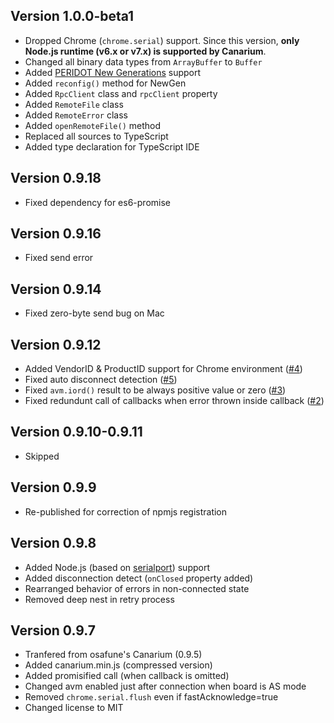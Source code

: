 Version 1.0.0-beta1
-------
- Dropped Chrome (`chrome.serial`) support. Since this version, **only Node.js runtime (v6.x or v7.x) is supported by Canarium**.
- Changed all binary data types from `ArrayBuffer` to `Buffer`
- Added [PERIDOT New Generations](https://github.com/osafune/peridot_newgen) support
- Added `reconfig()` method for NewGen
- Added `RpcClient` class and `rpcClient` property
- Added `RemoteFile` class
- Added `RemoteError` class
- Added `openRemoteFile()` method
- Replaced all sources to TypeScript
- Added type declaration for TypeScript IDE

Version 0.9.18
-------
- Fixed dependency for es6-promise

Version 0.9.16
-------
- Fixed send error

Version 0.9.14
-------
- Fixed zero-byte send bug on Mac

Version 0.9.12
-------
- Added VendorID & ProductID support for Chrome environment ([#4](https://github.com/kimushu/canarium/issues/4))
- Fixed auto disconnect detection ([#5](https://github.com/kimushu/canarium/issues/5))
- Fixed `avm.iord()` result to be always positive value or zero ([#3](https://github.com/kimushu/canarium/issues/3))
- Fixed redundunt call of callbacks when error thrown inside callback ([#2](https://github.com/kimushu/canarium/issues/2))

Version 0.9.10-0.9.11
-------
- Skipped

Version 0.9.9
-------
- Re-published for correction of npmjs registration

Version 0.9.8
-------
- Added Node.js (based on [serialport](https://www.npmjs.com/package/serialport)) support
- Added disconnection detect (`onClosed` property added)
- Rearranged behavior of errors in non-connected state
- Removed deep nest in retry process

Version 0.9.7
-------
- Tranfered from osafune's Canarium (0.9.5)
- Added canarium.min.js (compressed version)
- Added promisified call (when callback is omitted)
- Changed avm enabled just after connection when board is AS mode
- Removed `chrome.serial.flush` even if fastAcknowledge=true
- Changed license to MIT
